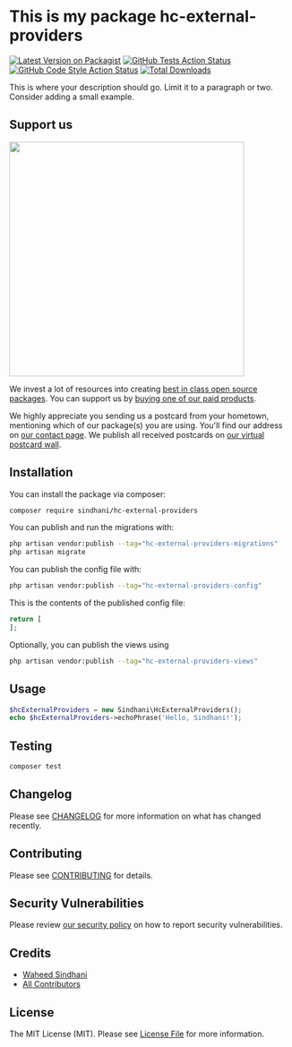 # This is my package hc-external-providers

[![Latest Version on Packagist](https://img.shields.io/packagist/v/sindhani/hc-external-providers.svg?style=flat-square)](https://packagist.org/packages/sindhani/hc-external-providers)
[![GitHub Tests Action Status](https://img.shields.io/github/actions/workflow/status/sindhani/hc-external-providers/run-tests.yml?branch=main&label=tests&style=flat-square)](https://github.com/sindhani/hc-external-providers/actions?query=workflow%3Arun-tests+branch%3Amain)
[![GitHub Code Style Action Status](https://img.shields.io/github/actions/workflow/status/sindhani/hc-external-providers/fix-php-code-style-issues.yml?branch=main&label=code%20style&style=flat-square)](https://github.com/sindhani/hc-external-providers/actions?query=workflow%3A"Fix+PHP+code+style+issues"+branch%3Amain)
[![Total Downloads](https://img.shields.io/packagist/dt/sindhani/hc-external-providers.svg?style=flat-square)](https://packagist.org/packages/sindhani/hc-external-providers)

This is where your description should go. Limit it to a paragraph or two. Consider adding a small example.

## Support us

[<img src="https://github-ads.s3.eu-central-1.amazonaws.com/hc-external-providers.jpg?t=1" width="419px" />](https://spatie.be/github-ad-click/hc-external-providers)

We invest a lot of resources into creating [best in class open source packages](https://spatie.be/open-source). You can support us by [buying one of our paid products](https://spatie.be/open-source/support-us).

We highly appreciate you sending us a postcard from your hometown, mentioning which of our package(s) you are using. You'll find our address on [our contact page](https://spatie.be/about-us). We publish all received postcards on [our virtual postcard wall](https://spatie.be/open-source/postcards).

## Installation

You can install the package via composer:

```bash
composer require sindhani/hc-external-providers
```

You can publish and run the migrations with:

```bash
php artisan vendor:publish --tag="hc-external-providers-migrations"
php artisan migrate
```

You can publish the config file with:

```bash
php artisan vendor:publish --tag="hc-external-providers-config"
```

This is the contents of the published config file:

```php
return [
];
```

Optionally, you can publish the views using

```bash
php artisan vendor:publish --tag="hc-external-providers-views"
```

## Usage

```php
$hcExternalProviders = new Sindhani\HcExternalProviders();
echo $hcExternalProviders->echoPhrase('Hello, Sindhani!');
```

## Testing

```bash
composer test
```

## Changelog

Please see [CHANGELOG](CHANGELOG.md) for more information on what has changed recently.

## Contributing

Please see [CONTRIBUTING](CONTRIBUTING.md) for details.

## Security Vulnerabilities

Please review [our security policy](../../security/policy) on how to report security vulnerabilities.

## Credits

- [Waheed Sindhani](https://github.com/sindhani)
- [All Contributors](../../contributors)

## License

The MIT License (MIT). Please see [License File](LICENSE.md) for more information.
